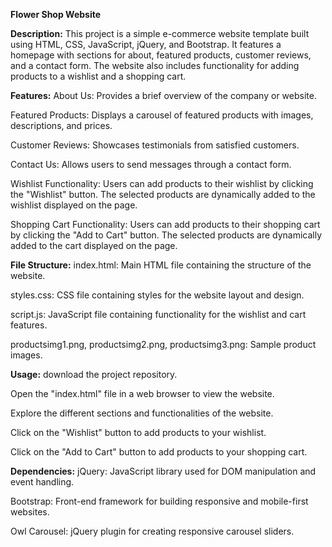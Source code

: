 **Flower Shop Website**

**Description:**
This project is a simple e-commerce website template built using HTML, CSS, JavaScript, jQuery, and Bootstrap. It features a homepage with sections for about, featured products, customer reviews, and a contact form. The website also includes functionality for adding products to a wishlist and a shopping cart.

**Features:**
About Us: Provides a brief overview of the company or website.

Featured Products: Displays a carousel of featured products with images, descriptions, and prices.

Customer Reviews: Showcases testimonials from satisfied customers.

Contact Us: Allows users to send messages through a contact form.

Wishlist Functionality: Users can add products to their wishlist by clicking the "Wishlist" button. The selected products are dynamically added to the wishlist displayed on the page.

Shopping Cart Functionality: Users can add products to their shopping cart by clicking the "Add to Cart" button. The selected products are dynamically added to the cart displayed on the page.


**File Structure:**
index.html: Main HTML file containing the structure of the website.

styles.css: CSS file containing styles for the website layout and design.

script.js: JavaScript file containing functionality for the wishlist and cart features.

productsimg1.png, productsimg2.png, productsimg3.png: Sample product images.


**Usage:**
download the project repository.

Open the "index.html" file in a web browser to view the website.

Explore the different sections and functionalities of the website.

Click on the "Wishlist" button to add products to your wishlist.

Click on the "Add to Cart" button to add products to your shopping cart.


**Dependencies:**
jQuery: JavaScript library used for DOM manipulation and event handling.

Bootstrap: Front-end framework for building responsive and mobile-first websites.

Owl Carousel: jQuery plugin for creating responsive carousel sliders.



